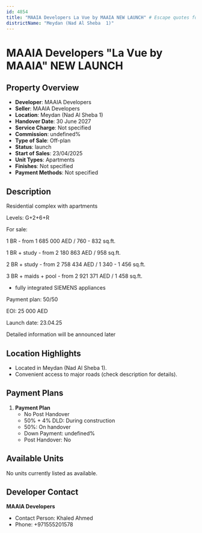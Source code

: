 ```yaml
---
id: 4854
title: "MAAIA Developers La Vue by MAAIA NEW LAUNCH" # Escape quotes for YAML string
districtName: "Meydan (Nad Al Sheba  1)"
---
```


# MAAIA Developers "La Vue by MAAIA" NEW LAUNCH

## Property Overview
- **Developer**: MAAIA Developers
- **Seller**: MAAIA Developers
- **Location**: Meydan (Nad Al Sheba  1)
- **Handover Date**: 30 June 2027
- **Service Charge**: Not specified
- **Commission**: undefined%
- **Type of Sale**: Off-plan
- **Status**: launch
- **Start of Sales**: 23/04/2025
- **Unit Types**: Apartments
- **Finishes**: Not specified
- **Payment Methods**: Not specified

## Description
Residential complex with apartments

Levels: G+2+6+R



For sale:

1 BR - from 1 685 000 AED / 760 - 832 sq.ft.

1 BR + study - from 2 180 863 AED / 958 sq.ft.

2 BR + study - from 2 758 434 AED / 1 340 - 1 456 sq.ft.

3 BR + maids + pool - from 2 921 371 AED / 1 458 sq.ft.



- fully integrated SIEMENS appliances



Payment plan: 50/50

EOI: 25 000 AED



Launch date: 23.04.25

Detailed information will be announced later

## Location Highlights
- Located in Meydan (Nad Al Sheba  1).
- Convenient access to major roads (check description for details).

## Payment Plans
1. **Payment Plan**
   - No Post Handover
   - 50% + 4% DLD: During construction
   - 50%: On handover
   - Down Payment: undefined%
   - Post Handover: No

## Available Units
No units currently listed as available.

## Developer Contact
**MAAIA Developers**
- Contact Person: Khaled Ahmed
- Phone: +971555201578

